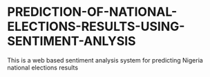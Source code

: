 # PREDICTION-OF-NATIONAL-ELECTIONS-RESULTS-USING-SENTIMENT-ANLYSIS
This is a web based sentiment analysis system for predicting Nigeria national elections results
